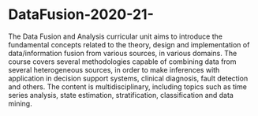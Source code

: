 # DataFusion-2020-21-



The Data Fusion and Analysis curricular unit aims to introduce the fundamental concepts related to the theory, design and implementation of data/information fusion from various sources, in various domains. The course covers several methodologies capable of combining data from several heterogeneous sources, in order to make inferences with application in decision support systems, clinical diagnosis, fault detection and others. The content is multidisciplinary, including topics such as time series analysis, state estimation, stratification, classification and data mining.
